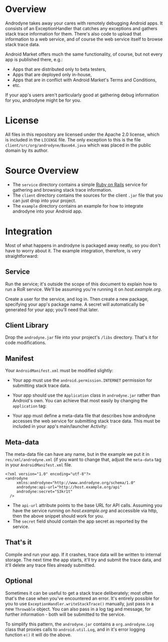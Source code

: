 # Overview #

Androdyne takes away your cares with remotely debugging Android apps. It
consists of an ExceptionHandler that catches any exceptions and gathers stack
trace information for them. There's also code to upload that information to a
web service, and of course the web service itself to browse stack trace data.

Android Market offers much the same functionality, of course, but not every app
is published there, e.g.:

- Apps that are distributed only to beta testers,
- Apps that are deployed only in-house,
- Apps that are in conflict with Android Market's Terms and Conditions,
- etc.

If your app's users aren't particularly good at gathering debug information for
you, androdyne might be for you.

# License #

All files in this repository are licensed under the Apache 2.0 license, which
is included in the `LICENSE` file. The only exception to this is the file
`client/src/org/androdyne/Base64.java` which was placed in the public domain by
its author.

# Source Overview #

- The `service` directory contains a simple [Ruby on Rails](http://www.rubyonrails.org)
  service for gathering and browsing stack trace information.
- The `client` directory contains the sources for the client `.jar` file that you
  can just drop into your project.
- The `example` directory contains an example for how to integrate androdyne into
  your Android app.

# Integration #

Most of what happens in androdyne is packaged away neatly, so you don't have to
worry about it. The example integration, therefore, is very straightforward:

## Service ##

Run the service; it's outside the scope of this document to explain how to run
a RoR service. We'll be assuming you're running it on _host.example.org_.

Create a user for the service, and log in. Then create a new package, specifying
your app's package name. A secret will automatically be generated for your app;
you'll need that later.

## Client Library ##

Drop the `androdyne.jar` file into your project's `/libs` directory. That's it
for code modifications.

## Manifest ##

Your `AndroidManifest.xml` must be modified slightly:

- Your app must use the `android.permission.INTERNET` permission for submitting
  stack trace data.
- Your app should use the `Application` class in `androdyne.jar` rather than
  Android's own. You can achieve that most easily by changing the `application`
  tag:

    <application android:label="@string/app_name"
                 android:name="org.androdyne.Application"
        >

- Your app must define a meta-data file that describes how androdyne accesses
  the web service for submitting stack trace data. This must be included in
  your app's main/launcher Activity:

    <meta-data android:name="org.androdyne.exception-handler"
               android:resource="@xml/androdyne"
        />

## Meta-data ##

The meta-data file can have any name, but in the example we put it in
`res/xml/androdyne.xml` (if you want to change that, adjust the `meta-data`
tag in your `AndroidManifest.xml` file.

    <?xml version="1.0" encoding="utf-8"?>
    <androdyne
         xmlns:androdyne="http://www.androdyne.org/schema/1.0"
         androdyne:api-url="http://host.example.org/api"
         androdyne:secret="S3kr1t"
      />

- The `api-url` attribute points to the base URL for API calls. Assuming you
  have the service running on _host.example.org_ and accessible via http, then
  the above snippet should work for you.
- The `secret` field should contain the app secret as reported by the service.

## That's it ##

Compile and run your app. If it crashes, trace data will be written to internal
storage. The next time the app starts, it'll try and submit the trace data, and
it'll delete any trace files already submitted.

## Optional ##

Sometimes it can be useful to get a stack trace deliberately; most often that's
the case when you've encountered an error. It's entirely possible for you to
use `ExceptionHandler.writeStackTrace()` manually, just pass in a new
`Throwable` object. You can also pass in a log tag and message, for further
information - both will be submitted to the service.

To simplify this pattern, the `androdyne.jar` contains a `org.androdyne.Log`
class that proxies calls to `android.util.Log`, and in it's error logging
function `e()` it will do the above.
